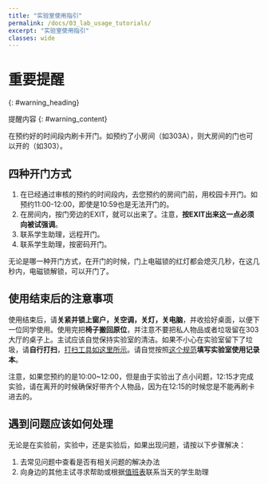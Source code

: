 ```yaml
---
title: "实验室使用指引"
permalink: /docs/03_lab_usage_tutorials/
excerpt: "实验室使用指引"
classes: wide
---
```


# 重要提醒
{: #warning_heading}

提醒内容
{: #warning_content}

在预约好的时间段内刷卡开门。如预约了小房间（如303A），则大房间的门也可以开的（如303）。

## 四种开门方式

1. 在已经通过审核的预约的时间段内，去您预约的房间门前，用校园卡开门。如预约11:00-12:00，即使是10:59也是无法开门的。
2. 在房间内，按门旁边的EXIT，就可以出来了。注意，**按EXIT出来这一点必须向被试强调**。
3. 联系学生助理，远程开门。
4. 联系学生助理，按密码开门。

无论是哪一种开门方式，在开门的时候，门上电磁锁的红灯都会熄灭几秒，在这几秒内，电磁锁解锁，可以开门了。

## 使用结束后的注意事项

使用结束后，请**关紧并锁上窗户，关空调，关灯，关电脑**，并收拾好桌面，以便下一位同学使用。使用完把**椅子搬回原位**，并注意不要把私人物品或者垃圾留在303大厅的桌子上。主试应该自觉保持实验室的清洁。如果不小心在实验室留下了垃圾，请**自行打扫**，[打扫工具如这里所示](https://neutrino3316.github.io/balyspusys/QandA/14/)。请自觉按照[这个规范](https://neutrino3316.github.io/balyspusys/QandA/15/)**填写实验室使用记录本**。

注意，如果您预约的是10:00\~12:00，但是由于实验出了点小问题，12:15才完成实验，请在离开的时候确保好带齐个人物品，因为在12:15的时候您是不能再刷卡进去的。

## 遇到问题应该如何处理

无论是在实验前，实验中，还是实验后，如果出现问题，请按以下步骤解决：

1. 去常见问题中查看是否有相关问题的解决办法
2. 向身边的其他主试寻求帮助或根据[值班表](https://neutrino3316.github.io/balyspusys/docs/rota/)联系当天的学生助理